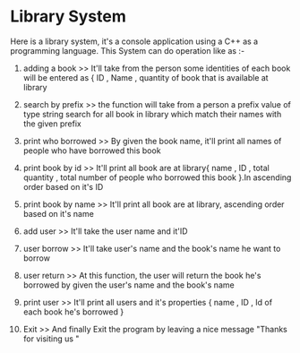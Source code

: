 Library System 
==============================

Here is a library system, it's a console application using a C++ as a programming language.
This System can do operation like as :-


1. adding a book >> It'll take from the person some identities of each book will be entered as { ID , Name , quantity of book that is available at library 

2. search by prefix >> the function will take from a person a prefix value of type string search for all book in library which match their names with the given prefix 
 
3. print who borrowed >> By given the book name, it'll print all names of people who have borrowed this book 

4. print book by id >> It'll print all book are at library{ name , ID , total quantity , total number of people who borrowed this book }.In ascending order based on it's ID

5. print book by name >> It'll print all book are at library, ascending order based on it's name

6. add user >> It'll take the user name and it'ID 

7. user borrow >> It'll take user's name and the book's name he want to borrow

8. user return >> At this function, the user will return the book he's borrowed by given the user's name and the book's name 

9.  print user >> It'll print all users and it's properties { name , ID , Id of each book he's borrowed }   

10. Exit >> And finally Exit the program by leaving a nice message "Thanks for visiting us "

